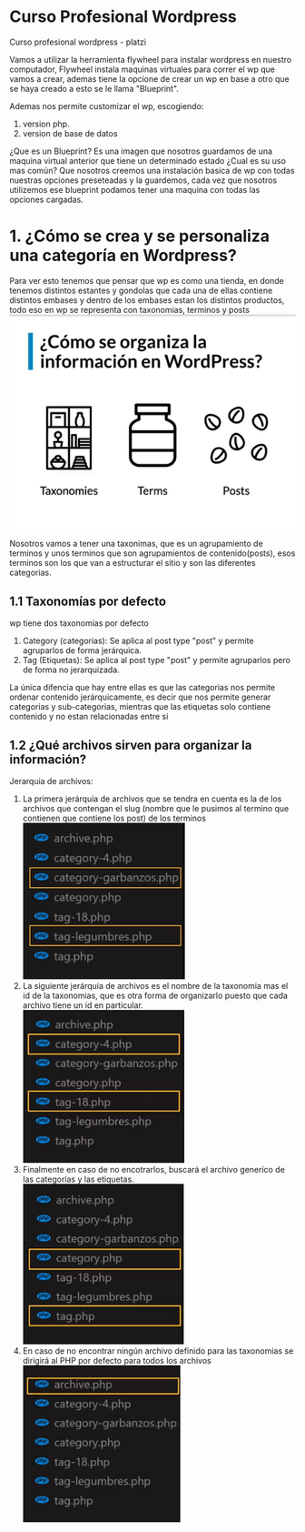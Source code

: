 # Curso Profesional Wordpress
Curso profesional wordpress - platzi

Vamos a utilizar la herramienta flywheel para instalar wordpress en nuestro computador,
Flywheel instala maquinas virtuales para correr el wp que vamos a crear, ademas tiene la opcione de crear un wp en base a otro que se haya creado a esto se le llama "Blueprint".

Ademas nos permite customizar el wp, escogiendo:
1. version php.
2. version de base de datos

¿Que es un Blueprint?
Es una imagen que nosotros guardamos de una maquina virtual anterior que tiene un determinado estado
¿Cual es su uso mas común?
Que nosotros creemos una instalación basica de wp con todas nuestras opciones preseteadas y la guardemos, cada vez que nosotros utilizemos ese blueprint podamos tener una maquina con todas las opciones cargadas.


# 1. ¿Cómo se crea y se personaliza una categoría en Wordpress?
Para ver esto tenemos que pensar que wp es como una tienda, en donde tenemos distintos estantes y gondolas que cada una de ellas contiene distintos embases y dentro de los embases estan los distintos productos, todo eso en wp se representa con taxonomias, terminos y posts
![categorias-wp](assets/categorias-wp.png)

Nosotros vamos a tener una taxonimas, que es un agrupamiento de terminos y unos terminos que son agrupamientos de contenido(posts), esos terminos son los que van a estructurar el sitio y son las diferentes categorias.

## 1.1 Taxonomías por defecto
wp tiene dos taxonomías por defecto
1. Category (categorias): Se aplica al post type "post" y permite agruparlos de forma jerárquica.
2. Tag (Etiquetas): Se aplica al post type "post" y permite agruparlos pero de forma no jerarquizada.

La única difencia que hay entre ellas es que las categorias nos permite ordenar contenido jerárquicamente, es decir que nos permite generar categorias y sub-categorias, mientras que las etiquetas solo contiene contenido y no estan relacionadas entre sí 

## 1.2 ¿Qué archivos sirven para organizar la información?

Jerarquia de archivos:
1. La primera jerárquia de archivos que se tendra en cuenta es la de los archivos que contengan el slug (nombre que le pusimos al termino que contienen que contiene los post) de los terminos ![jerarquia-slug](assets/jerarquia-slug.png)
2. La siguiente jerárquia de archivos es el nombre de la taxonomia mas el id de la taxonomias, que es otra forma de organizarlo puesto que cada archivo tiene un id en particular. ![jerarquia-id](assets/jerarquia-id.png)
3. Finalmente en caso de no encotrarlos, buscará el archivo generíco de las categorías y las etiquetas. ![jerarquia-generalizada](assets/jerarquia-generalizada.png)
4. En caso de no encontrar ningún archivo definido para las taxonomias se dirigirá al PHP por defecto para todos los archivos <br> 
![jerarquia-general](assets/jerarquia-general.png)